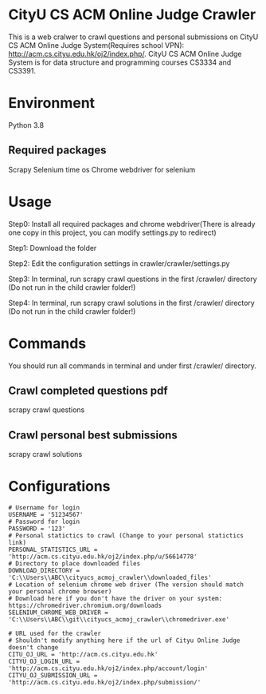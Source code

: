 # CityU CS ACM Online Judge Crawler

This is a web cralwer to crawl questions and personal submissions on CityU CS ACM Online Judge System(Requires school VPN): http://acm.cs.cityu.edu.hk/oj2/index.php/.
CityU CS ACM Online Judge System is for data structure and programming courses CS3334 and CS3391.

# Environment

Python 3.8

## Required packages
Scrapy
Selenium
time
os
Chrome webdriver for selenium

# Usage

Step0: Install all required packages and chrome webdriver(There is already one copy in this project, you can modify settings.py to redirect)

Step1: Download the folder

Step2: Edit the configuration settings in crawler/crawler/settings.py

Step3: In terminal,	run scrapy crawl questions in the first /crawler/ directory (Do not run in the child crawler folder!)

Step4: In terminal, run scrapy crawl solutions in the first /crawler/ directory (Do not run in the child crawler folder!)

# Commands
You should run all commands in terminal and under first /crawler/ directory.

## Crawl completed questions pdf
scrapy crawl questions

## Crawl personal best submissions
scrapy crawl solutions

# Configurations
```
# Username for login
USERNAME = '51234567'
# Password for login
PASSWORD = '123'
# Personal statictics to crawl (Change to your personal statictics link)
PERSONAL_STATISTICS_URL = 'http://acm.cs.cityu.edu.hk/oj2/index.php/u/56614778'
# Directory to place downloaded files
DOWNLOAD_DIRECTORY = 'C:\\Users\\ABC\\cityucs_acmoj_crawler\\downloaded_files'
# Location of selenium chrome web driver (The version should match your personal chrome browser)
# Download here if you don't have the driver on your system: https://chromedriver.chromium.org/downloads
SELENIUM_CHROME_WEB_DRIVER = 'C:\\Users\\ABC\\git\\cityucs_acmoj_crawler\\chromedriver.exe'

# URL used for the crawler
# Shouldn't modify anything here if the url of Cityu Online Judge doesn't change
CITU_OJ_URL = 'http://acm.cs.cityu.edu.hk'
CITYU_OJ_LOGIN_URL = 'http://acm.cs.cityu.edu.hk/oj2/index.php/account/login'
CITYU_OJ_SUBMISSION_URL = 'http://acm.cs.cityu.edu.hk/oj2/index.php/submission/'
```
